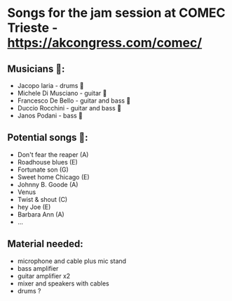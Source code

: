 # Songs for the jam session at COMEC Trieste - https://akcongress.com/comec/

## Musicians 🎼:
+ Jacopo Iaria - drums 🥁
+ Michele Di Musciano - guitar 🎸
+ Francesco De Bello - guitar and bass 🎸
+ Duccio Rocchini - guitar and bass 🎸
+ Janos Podani - bass 🎸

## Potential songs 🎵:
+ Don't fear the reaper (A)
+ Roadhouse blues (E)
+ Fortunate son (G)
+ Sweet home Chicago (E)
+ Johnny B. Goode (A)
+ Venus
+ Twist & shout (C)
+ hey Joe (E)
+ Barbara Ann (A)
+ ...


## Material needed:
+ microphone and cable plus mic stand
+ bass amplifier
+ guitar amplifier x2
+ mixer and speakers with cables
+ drums ?
